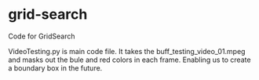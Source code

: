 # grid-search
Code for GridSearch

VideoTesting.py is main code file. It takes the buff_testing_video_01.mpeg and masks out the bule and red colors in each frame. Enabling us to create a boundary box in the future.
